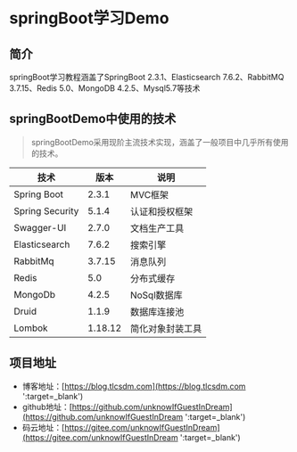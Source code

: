 # springBoot学习Demo

## 简介
springBoot学习教程涵盖了SpringBoot 2.3.1、Elasticsearch 7.6.2、RabbitMQ 3.7.15、Redis 5.0、MongoDB 4.2.5、Mysql5.7等技术

## springBootDemo中使用的技术

> springBootDemo采用现阶主流技术实现，涵盖了一般项目中几乎所有使用的技术。

| 技术              | 版本      | 说明       |
|-----------------|---------|----------|
| Spring Boot     | 2.3.1   | MVC框架    |
| Spring Security | 5.1.4   | 认证和授权框架  |
| Swagger-UI      | 2.7.0   | 文档生产工具   |
| Elasticsearch   | 7.6.2   | 搜索引擎     |
| RabbitMq        | 3.7.15  | 消息队列     |
| Redis           | 5.0     | 分布式缓存    |
| MongoDb         | 4.2.5   | NoSql数据库 |
| Druid           | 1.1.9   | 数据库连接池   |
| Lombok          | 1.18.12 | 简化对象封装工具 |

## 项目地址
- 博客地址：[https://blog.tlcsdm.com](https://blog.tlcsdm.com ':target=_blank')
- github地址：[https://github.com/unknowIfGuestInDream](https://github.com/unknowIfGuestInDream ':target=_blank')
- 码云地址：[https://gitee.com/unknowIfGuestInDream](https://gitee.com/unknowIfGuestInDream ':target=_blank')
